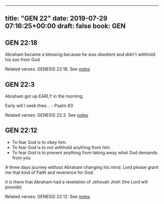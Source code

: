 
---
title: "GEN 22"
date: 2019-07-29 07:16:25+00:00
draft: false
book: GEN
---

## GEN 22:18

Abraham became a blessing because he was obedient and didn't withhold his son from God

Related verses: GENESIS 22:18. See [notes](https://my.bible.com/notes/3218948686114186112)


## GEN 22:3

Abraham got up EARLY in the morning. 

Early will I seek thee... - Psalm 63

Related verses: GENESIS 22:3. See [notes](https://my.bible.com/notes/3218944594805515114)


## GEN 22:12

- To fear God is to obey him. 
- To fear God is to not withhold anything from him. 
- To fear God is to prevent anything from taking away what God demands from you

A three days journey without Abraham changing his mind. Lord please grant me that kind of Faith and reverence for God. 

It is there that Abraham had a revelation of Jehovah Jireh (the Lord will provide)

Related verses: GENESIS 22:12. See [notes](https://my.bible.com/notes/2793972788993188568)

